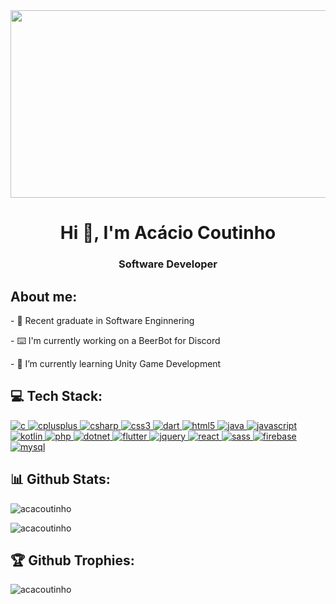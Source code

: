 <!--
**AcaCoutinho/AcaCoutinho** is a ✨ _special_ ✨ repository because its `README.md` (this file) appears on your GitHub profile.

Here are some ideas to get you started:

- 🔭 I’m currently working on ...
- 🌱 I’m currently learning ...
- 👯 I’m looking to collaborate on ...
- 🤔 I’m looking for help with ...
- 💬 Ask me about ...
- 📫 How to reach me: ...
- 😄 Pronouns: ...
- ⚡ Fun fact: ...
-->

<div id="header" align="center">
  <img src="https://media.giphy.com/media/26tn33aiTi1jkl6H6/giphy.gif" width="1200px" height="300px"/>
</div>

<h1 align="center">Hi 👋, I'm Acácio Coutinho</h1>
<h3 align="center">Software Developer</h3>

<h2 align="left">About me:</h2>
<p>- 🔭 Recent graduate in Software Enginnering</p>
<p>- ⌨️ I'm currently working on a BeerBot for Discord</p>
<p>- 🌱 I’m currently learning Unity Game Development</p>
<!--<p>- 🌱 Also learning React.js + Typescript + Tailwind CSS</p>-->

<h2 align="left">💻 Tech Stack:</h2>
<p align="left">
  <a href="https://www.cprogramming.com/" target="_blank" rel="noreferrer"> <img src="https://img.shields.io/badge/c-%2300599C.svg?style=flat&logo=c&logoColor=white" alt="c"/> </a> 
  <a href="https://www.w3schools.com/cpp/" target="_blank" rel="noreferrer"> <img src="https://img.shields.io/badge/c++-%2300599C.svg?style=flat&logo=c%2B%2B&logoColor=white" alt="cplusplus"/> </a> 
  <a href="https://www.w3schools.com/cs/" target="_blank" rel="noreferrer"> <img src="https://img.shields.io/badge/c%23-%23239120.svg?style=flat&logo=csharp&logoColor=white" alt="csharp" /> </a> 
  <a href="https://www.w3schools.com/css/" target="_blank" rel="noreferrer"> <img src="https://img.shields.io/badge/css3-%231572B6.svg?style=flat&logo=css3&logoColor=white" alt="css3" /> </a> 
  <a href="" target="_blank" rel="noreferrer"> <img src="https://img.shields.io/badge/dart-%230175C2.svg?style=flat&logo=dart&logoColor=white" alt="dart" /> </a>  
  <a href="https://www.w3.org/html/" target="_blank" rel="noreferrer"> <img src="https://img.shields.io/badge/html5-%23E34F26.svg?style=flat&logo=html5&logoColor=white" alt="html5"/> </a> 
  <a href="https://www.java.com" target="_blank" rel="noreferrer"> <img src="https://img.shields.io/badge/java-%23ED8B00.svg?style=flat&logo=openjdk&logoColor=white" alt="java"/> </a> 
  <a href="https://developer.mozilla.org/en-US/docs/Web/JavaScript" target="_blank" rel="noreferrer"> <img src="https://img.shields.io/badge/javascript-%23323330.svg?style=flat&logo=javascript&logoColor=%23F7DF1E" alt="javascript"/> </a>
  <a href="" target="_blank" rel="noreferrer"> <img src="https://img.shields.io/badge/kotlin-%237F52FF.svg?style=flat&logo=kotlin&logoColor=white" alt="kotlin" /> </a> 
  <a href="https://www.php.net" target="_blank" rel="noreferrer"> <img src="https://img.shields.io/badge/php-%23777BB4.svg?style=flat&logo=php&logoColor=white" alt="php"/> </a> 
  <a href="https://dotnet.microsoft.com/" target="_blank" rel="noreferrer"> <img src="https://img.shields.io/badge/.NET-5C2D91?style=flat&logo=.net&logoColor=white" alt="dotnet"/> </a>
  <a href="" target="_blank" rel="noreferrer"> <img src="https://img.shields.io/badge/Flutter-%2302569B.svg?style=flat&logo=Flutter&logoColor=white" alt="flutter" /> </a> 
  <a href="" target="_blank" rel="noreferrer"> <img src="https://img.shields.io/badge/jquery-%230769AD.svg?style=flat&logo=jquery&logoColor=white" alt="jquery" /> </a> 
  <a href="https://reactjs.org/" target="_blank" rel="noreferrer"> <img src="https://img.shields.io/badge/Flutter-%2302569B.svg?style=flat&logo=Flutter&logoColor=white" alt="react"/> </a>
  <a href="" target="_blank" rel="noreferrer"> <img src="https://img.shields.io/badge/SASS-hotpink.svg?style=flat&logo=SASS&logoColor=white" alt="sass" /> </a>
  <a href="" target="_blank" rel="noreferrer"> <img src="https://img.shields.io/badge/Firebase-039BE5?style=flat&logo=Firebase&logoColor=white" alt="firebase" /> </a> 
  <a href="https://www.mysql.com/" target="_blank" rel="noreferrer"> <img src="https://img.shields.io/badge/mysql-%2300000f.svg?style=flat&logo=mysql&logoColor=white" alt="mysql"/> </a>
</p>

<h2>📊 Github Stats:</h2>
<p>
  <img align="center" src="https://github-readme-streak-stats.herokuapp.com/?user=AcaCoutinho&theme=dark&hide_border=true" alt="acacoutinho" />
</p>
<p>
  <img align="center" src="https://github-readme-stats.vercel.app/api/top-langs/?username=AcaCoutinho&theme=dark&hide_border=true&include_all_commits=true&count_private=false&layout=compact" alt="acacoutinho" />
</p>

<h2>🏆 Github Trophies:</h2>
<p>
  <img align="left" src="https://github-profile-trophy.vercel.app/?username=AcaCoutinho&theme=chalk&no-frame=true&no-bg=true&margin-w=4" alt="acacoutinho" />
</p>

